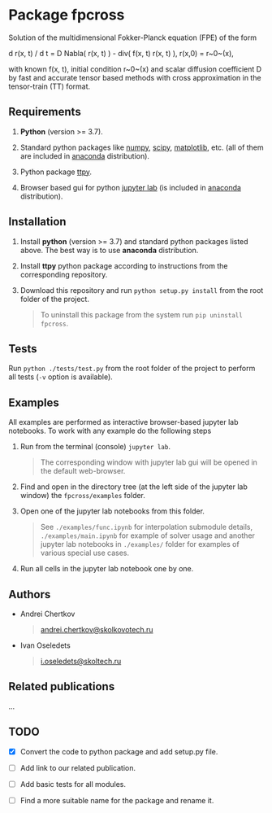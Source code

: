 # Package fpcross

Solution of the multidimensional Fokker-Planck equation (FPE) of the form

d r(x, t) / d t = D Nabla( r(x, t) ) - div( f(x, t) r(x, t) ),
r(x,0) = r~0~(x),

with known f(x, t), initial condition r~0~(x) and scalar diffusion coefficient D by fast and accurate tensor based methods with cross approximation in the tensor-train (TT) format.

## Requirements

1. **Python** (version >= 3.7).

1. Standard python packages like [numpy](https://numpy.org), [scipy](https://www.scipy.org), [matplotlib](https://matplotlib.org), etc. (all of them are included in [anaconda](https://www.anaconda.com/download/) distribution).

1. Python package [ttpy](https://github.com/oseledets/ttpy).

1. Browser based gui for python [jupyter lab](https://github.com/jupyterlab/jupyterlab) (is included in [anaconda](https://www.anaconda.com/download/) distribution).

## Installation

1. Install **python** (version >= 3.7) and standard python packages listed above. The best way is to use **anaconda** distribution.

1. Install **ttpy** python package according to instructions from the corresponding repository.

1. Download this repository and run `python setup.py install` from the root folder of the project.

    > To uninstall this package from the system run `pip uninstall fpcross`.

## Tests

Run `python ./tests/test.py` from the root folder of the project to perform all tests (`-v` option is available).

## Examples

All examples are performed as interactive browser-based jupyter lab notebooks. To work with any example do the following steps

1. Run from the terminal (console) `jupyter lab`.

    > The corresponding window with jupyter lab gui will be opened in the default web-browser.

1. Find and open in the directory tree (at the left side of the jupyter lab window) the `fpcross/examples` folder.

1. Open one of the jupyter lab notebooks from this folder.

    > See `./examples/func.ipynb` for interpolation submodule details, `./examples/main.ipynb` for example of solver usage and another jupyter lab notebooks in `./examples/` folder for examples of various special use cases.

1. Run all cells in the jupyter lab notebook one by one.

## Authors

* Andrei Chertkov

  > andrei.chertkov@skolkovotech.ru

* Ivan Oseledets

  > i.oseledets@skoltech.ru

## Related publications

...

## TODO

* [x] Convert the code to python package and add setup.py file.

* [ ] Add link to our related publication.

* [ ] Add basic tests for all modules.

* [ ] Find a more suitable name for the package and rename it.
